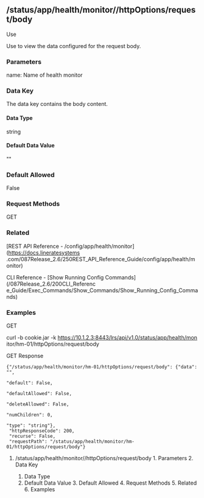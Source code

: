 ## /status/app/health/monitor/<name>/httpOptions/request/body

Use

Use to view the data configured for the request body.

### Parameters

name: Name of health monitor

### Data Key

The data key contains the body content.

#### Data Type

string

#### Default Data Value

""

### Default Allowed

False

### Request Methods

GET

### Related

[REST API Reference - /config/app/health/monitor](https://docs.lineratesystems
.com/087Release_2.6/250REST_API_Reference_Guide/config/app/health/monitor)

CLI Reference - [Show Running Config Commands](/087Release_2.6/200CLI_Referenc
e_Guide/Exec_Commands/Show_Commands/Show_Running_Config_Commands)

### Examples

GET

curl -b cookie.jar -k https://10.1.2.3:8443/lrs/api/v1.0/status/app/health/mon
itor/hm-01/httpOptions/request/body

GET Response

    
    
    {"/status/app/health/monitor/hm-01/httpOptions/request/body": {"data": "",
                                                                    "default": False,
                                                                    "defaultAllowed": False,
                                                                    "deleteAllowed": False,
                                                                    "numChildren": 0,
                                                                    "type": "string"},
     "httpResponseCode": 200,
     "recurse": False,
     "requestPath": "/status/app/health/monitor/hm-01/httpOptions/request/body"}
    

  1. /status/app/health/monitor/<name>/httpOptions/request/body
    1. Parameters
    2. Data Key
      1. Data Type
      2. Default Data Value
    3. Default Allowed
    4. Request Methods
    5. Related
    6. Examples

